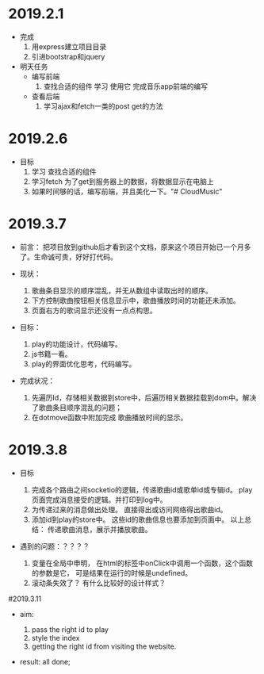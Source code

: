 # 2019.2.1
- 完成
    1. 用express建立项目目录
    2. 引进bootstrap和jquery
- 明天任务
    - 编写前端
        1. 查找合适的组件 学习 使用它 完成音乐app前端的编写
    - 查看后端
        1. 学习ajax和fetch一类的post get的方法

# 2019.2.6
- 目标
    1. 学习 查找合适的组件
    2. 学习fetch 为了get到服务器上的数据，将数据显示在电脑上
    3. 如果时间够的话，编写前端，并且美化一下。"# CloudMusic" 

# 2019.3.7
- 前言： 把项目放到github后才看到这个文档，原来这个项目开始已一个月多了。生命诚可贵，好好打代码。
 - 现状：
    1. 歌曲条目显示的顺序混乱，并无从数组中读取出时的顺序。
    2. 下方控制歌曲按钮相关信息显示中，歌曲播放时间的功能还未添加。
    3. 页面右方的歌词显示还没有一点点构思。

- 目标：
    1. play的功能设计，代码编写。
    2. js书籍一看。
    3. play的界面优化思考，代码编写。

- 完成状况：
    1. 先遍历Id，存储相关数据到store中，后遍历相关数据挂载到dom中。解决了歌曲条目顺序混乱的问题；
    2. 在dotmove函数中附加完成 歌曲播放时间的显示。

# 2019.3.8
- 目标
    1. 完成各个路由之间socketio的逻辑，传递歌曲id或歌单id或专辑id。 play页面完成消息接受的逻辑。并打印到log中。
    2. 为传递过来的消息做出处理。 直接得出或访问网络得出歌曲id。
    3. 添加id到play的store中。 这些id的歌曲信息也要添加到页面中。
    以上总结： 传递歌曲消息，展示并播放歌曲。

- 遇到的问题：？？？？
    1. 变量在全局中申明， 在html的标签中onClick中调用一个函数，这个函数的参数是它， 可是结果在运行的时候是undefined。
    2. 滚动条失效了？ 有什么比较好的设计样式？


#2019.3.11
- aim:
    1. pass the right id to play
    2. style the index
    3. getting the right id from visiting the website.

- result:
    all done;